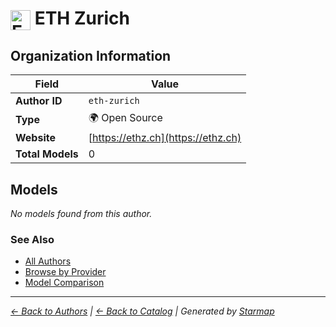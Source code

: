 # <img src="https://raw.githubusercontent.com/agentstation/starmap/master/internal/embedded/logos/eth-zurich.svg" alt="ETH Zurich" width="32" height="32" style="vertical-align: middle;"> ETH Zurich
  
  
  
## Organization Information
  
| Field | Value |
|---------|---------|
| **Author ID** | `eth-zurich` |
| **Type** | 🌍 Open Source |
| **Website** | [https://ethz.ch](https://ethz.ch) |
| **Total Models** | 0 |

  
## Models
  
*No models found from this author.*
  
### See Also
  
- [All Authors](../)
- [Browse by Provider](../../providers/)
- [Model Comparison](../../models/)
  
---
*_[← Back to Authors](../) | [← Back to Catalog](../../) | Generated by [Starmap](https://github.com/agentstation/starmap)_*